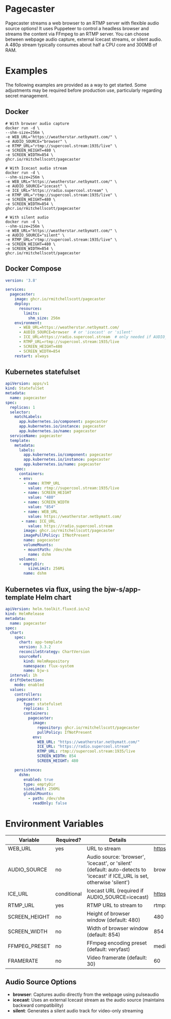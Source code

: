 # Pagecaster
Pagecaster streams a web browser to an RTMP server with flexible audio source options! It uses Puppeteer to control a headless browser and streams the content via FFmpeg to an RTMP server. You can choose between webpage audio capture, external Icecast streams, or silent audio. A 480p stream typically consumes about half a CPU core and 300MB of RAM.

# Examples
The following examples are provided as a way to get started. Some adjustments may be required before production use, particularly regarding secret management.
## Docker
```shell
# With browser audio capture
docker run -d \
--shm-size=256m \
-e WEB_URL="https://weatherstar.netbymatt.com/" \
-e AUDIO_SOURCE="browser" \
-e RTMP_URL="rtmp://supercool.stream:1935/live" \
-e SCREEN_HEIGHT=480 \
-e SCREEN_WIDTH=854 \
ghcr.io/rmitchellscott/pagecaster

# With Icecast audio stream
docker run -d \
--shm-size=256m \
-e WEB_URL="https://weatherstar.netbymatt.com/" \
-e AUDIO_SOURCE="icecast" \
-e ICE_URL="https://radio.supercool.stream" \
-e RTMP_URL="rtmp://supercool.stream:1935/live" \
-e SCREEN_HEIGHT=480 \
-e SCREEN_WIDTH=854 \
ghcr.io/rmitchellscott/pagecaster

# With silent audio
docker run -d \
--shm-size=256m \
-e WEB_URL="https://weatherstar.netbymatt.com/" \
-e AUDIO_SOURCE="silent" \
-e RTMP_URL="rtmp://supercool.stream:1935/live" \
-e SCREEN_HEIGHT=480 \
-e SCREEN_WIDTH=854 \
ghcr.io/rmitchellscott/pagecaster
```

## Docker Compose

```yaml
version: '3.8'

services:
  pagecaster:
    image: ghcr.io/rmitchellscott/pagecaster
    deploy:
      resources:
        limits:
          shm_size: 256m
    environment:
      - WEB_URL=https://weatherstar.netbymatt.com/
      - AUDIO_SOURCE=browser  # or 'icecast' or 'silent'
      - ICE_URL=https://radio.supercool.stream  # only needed if AUDIO_SOURCE=icecast
      - RTMP_URL=rtmp://supercool.stream:1935/live
      - SCREEN_HEIGHT=480
      - SCREEN_WIDTH=854
    restart: always
```

## Kubernetes statefulset
```yaml
apiVersion: apps/v1
kind: StatefulSet
metadata:
  name: pagecaster
spec:
  replicas: 1
  selector:
    matchLabels:
      app.kubernetes.io/component: pagecaster
      app.kubernetes.io/instance: pagecaster
      app.kubernetes.io/name: pagecaster
  serviceName: pagecaster
  template:
    metadata:
      labels:
        app.kubernetes.io/component: pagecaster
        app.kubernetes.io/instance: pagecaster
        app.kubernetes.io/name: pagecaster
    spec:
      containers:
      - env:
        - name: RTMP_URL
          value: rtmp://supercool.stream:1935/live
        - name: SCREEN_HEIGHT
          value: "480"
        - name: SCREEN_WIDTH
          value: "854"
        - name: WEB_URL
          value: https://weatherstar.netbymatt.com/
       - name: ICE_URL
          value: https://radio.supercool.stream
        image: ghcr.io/rmitchellscott/pagecaster
        imagePullPolicy: IfNotPresent
        name: pagecaster
        volumeMounts:
        - mountPath: /dev/shm
          name: dshm
      volumes:
      - emptyDir:
          sizeLimit: 256Mi
        name: dshm
```

## Kubernetes via flux, using the bjw-s/app-template Helm chart
```yaml
apiVersion: helm.toolkit.fluxcd.io/v2
kind: HelmRelease
metadata:
  name: pagecaster
spec:
  chart:
    spec:
      chart: app-template
      version: 3.3.2
      reconcileStrategy: ChartVersion
      sourceRef:
        kind: HelmRepository
        namespace: flux-system
        name: bjw-s
  interval: 1h
  driftDetection:
    mode: enabled
  values:
    controllers:
     pagecaster:
        type: statefulset
        replicas: 1
        containers:
          pagecaster:
            image:
              repository: ghcr.io/rmitchellscott/pagecaster
              pullPolicy: IfNotPresent
            env:
              WEB_URL: "https://weatherstar.netbymatt.com/"
              ICE_URL: "https://radio.supercool.stream"
              RTMP_URL: rtmp://supercool.stream:1935/live
              SCREEN_WIDTH: 854
              SCREEN_HEIGHT: 480

    persistence:
      dshm:
        enabled: true
        type: emptyDir
        sizeLimit: 256Mi
        globalMounts:
          - path: /dev/shm
            readOnly: false
````

# Environment Variables

| Variable                 | Required? | Details | Example |
|--------------------------|-----------|---------|---------|
| WEB_URL               | yes       | URL to stream | https://weatherstar.netbymatt.com/   |
| AUDIO_SOURCE          | no        | Audio source: 'browser', 'icecast', or 'silent' (default: auto-detects to 'icecast' if ICE_URL is set, otherwise 'silent') | browser |
| ICE_URL               | conditional | Icecast URL (required if AUDIO_SOURCE=icecast) | https://radio.supercool.stream |
| RTMP_URL               | yes       | RTMP URL to stream to | rtmp://supercool.stream:1935/live |
| SCREEN_HEIGHT           | no        | Height of browser window (default: 480) | 480 |
| SCREEN_WIDTH          | no        | Width of browser window (default: 854) | 854 |
| FFMPEG_PRESET         | no        | FFmpeg encoding preset (default: veryfast) | medium |
| FRAMERATE             | no        | Video framerate (default: 30) | 60 |

## Audio Source Options

- **browser**: Captures audio directly from the webpage using pulseaudio
- **icecast**: Uses an external Icecast stream as the audio source (maintains backward compatibility)
- **silent**: Generates a silent audio track for video-only streaming
